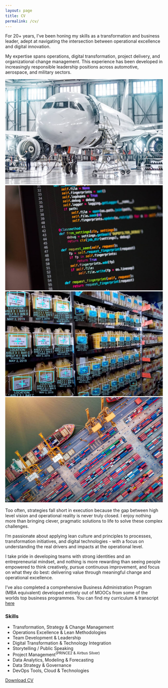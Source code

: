 ```yaml
---
layout: page
title: CV
permalink: /cv/
---
```


For 20+ years, I’ve been honing my skills as a transformation and business leader, adept at navigating the intersection between operational excellence and digital innovation. 

My expertise spans operations, digital transformation, project delivery, and organizational change management. This experience has been developed in increasingly responsible leadership positions across automotive, aerospace, and military sectors.

<div class="gallery-box">
  <div class="gallery gallery--post">
    <img src="/images/headers/aerospace.jpg" loading="lazy" alt="Aerospace">
    <img src="/images/headers/coding.jpg" loading="lazy" alt="Digitalization">
    <img src="/images/headers/ocv.jpg" loading="lazy" alt="Analytics">
    <img src="/images/headers/supply.jpg" loading="lazy" alt="Supply Chain">
  </div>
</div>

Too often, strategies fall short in execution because the gap between high level vision and operational reality is never truly closed. I enjoy nothing more than bringing clever, pragmatic solutions to life to solve these complex challenges.

I’m passionate about applying lean culture and principles to processes, transformation initiatives, and digital technologies - with a focus on understanding the real drivers and impacts at the operational level.

I take pride in developing teams with strong identities and an entrepreneurial mindset, and nothing is more rewarding than seeing people empowered to think creatively, pursue continuous improvement, and focus on what they do best: delivering value through meaningful change and operational excellence.

I’ve also completed a comprehensive Business Administration Program (MBA equivalent) developed entirely out of MOOCs from some of the worlds top business programmes. You can find my curriculum & transcript [here](/mba/)

### Skills
- Transformation, Strategy & Change Management
- Operations Excellence & Lean Methodologies
- Team Development & Leadership
- Digital Transformation & Technology Integration
- Storytelling / Public Speaking
- Project Management<sup>(PRINCE2 & Airbus Silver)</sup>
- Data Analytics, Modeling & Forecasting
- Data Strategy & Governance
- DevOps Tools, Cloud & Technologies

<a class="button button--medium" target="_blank" rel="noopener noreferrer" href="https://www.clintbird.com/files/resume.pdf">Download CV</a>
